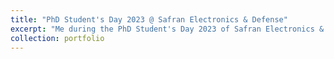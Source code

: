 ```yaml
---
title: "PhD Student's Day 2023 @ Safran Electronics & Defense"
excerpt: "Me during the PhD Student's Day 2023 of Safran Electronics & Defense<br/><br/><img src='/images/photo_jdd2023.png'>"
collection: portfolio
---
```

